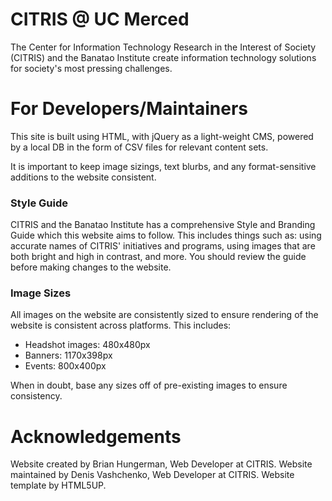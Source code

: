 # CITRIS @ UC Merced

The Center for Information Technology Research in the Interest of Society (CITRIS) and the Banatao Institute create information technology solutions for society's most pressing challenges. 

# For Developers/Maintainers

This site is built using HTML, with jQuery as a light-weight CMS, powered by a local DB in the form of CSV files for relevant content sets.

It is important to keep image sizings, text blurbs, and any format-sensitive additions to the website consistent. 

### Style Guide

CITRIS and the Banatao Institute has a comprehensive Style and Branding Guide which this website aims to follow. This includes things such as: using accurate names of CITRIS' initiatives and programs, using images that are both bright and high in contrast, and more. You should review the guide before making changes to the website.

### Image Sizes

All images on the website are consistently sized to ensure rendering of the website is consistent across platforms. This includes:

- Headshot images: 480x480px
- Banners: 1170x398px
- Events: 800x400px

When in doubt, base any sizes off of pre-existing images to ensure consistency.

# Acknowledgements 

Website created by Brian Hungerman, Web Developer at CITRIS.
Website maintained by Denis Vashchenko, Web Developer at CITRIS.
Website template by HTML5UP.